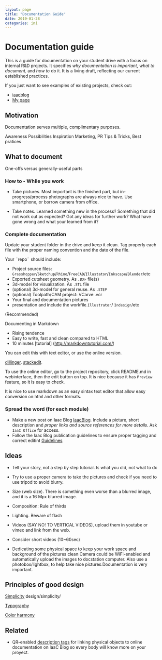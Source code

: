 ```yaml
---
layout: page
title: "Documentation Guide"
date: 2019-01-28
categories: ini
---
```


# Documentation guide

This is a guide for documentation on your student drive
with a focus on internal R&D projects.
It specifies *why documentation is important*, *what to document*, and *how to* do it.
It is a living draft, reflecting our current established practices.

If you just want to see examples of existing projects,
check out:
- [iaacblog](http://www.iaacblog.com/)
- [My page](http://eduardochamorro.github.io/beansreels/index.html)


## Motivation

Documentation serves multiple, complimentary purposes.

Awareness
Possibilities
Inspiration
Marketing, PR
Tips & Tricks, Best pratices

## What to document

One-offs versus generally-useful parts


### How to - While you work

* Take pictures.
Most important is the finished part,
but in-progress/process photographs are always nice to have.
Use smartphone, or borrow camera from office.

* Take notes.
Learned something new in the process?
Something that did not work out as expected?
Got any ideas for further work?
What have gone wrong and what your learned from it?

### Complete documentation

Update your student folder in the drive and keep it clean. Tag properly each file with the proper naming convention and the date of the file.


Your ¨repo¨ should include:

- Project source files: `Grasshopper`/`Sketchup`/`Rhino`/`FreeCAD`/`Illustator`/`Inkscape`/`Blender`/etc
- Exported cutsheet geometry. As `.DXF` file(s)
- 3d-model for visualization. As `.STL` file
- (optional) 3d-model for general reuse. As `.STEP`
- (optional) Toolpath/CAM project: VCarve .vcr
- Your final and documentation pictures
- presentation and include the workfile.`Illustrator`/ `Indesign`/etc

(Recommended)

Documenting in Markdown
- Rising tendence
- Easy to write, fast and clean compared to HTML
- 10 minutes [tutorial] (http://markdowntutorial.com/)

You can edit this with text editor, or use the online version.

[dillinger](https://dillinger.io/).
[stackedit](https://stackedit.io/).


To use the online editor, go to the project repository,
click README.md in webinterface, then the edit button on top.
It is nice because it has `Preview` feature, so it is easy to check.

It is nice to use markdown as an easy sintax text editor that allow easy conversion on html and other formats.

### Spread the word (for each module)

* Make a new post on Iaac Blog [IaacBlog](http://www.iaacblog.com/).
Include a picture, short description and *proper links and source references for more details.*
Ask `IaaC Office` for access.
* Follow the Iaac Blog publication guidelines to ensure proper tagging and correct editint [Guidelines](https://drive.google.com/drive/folders/0B6cIj8JAKs2rVTNYNEg2c093M2s)

## Ideas

* Tell your story, not a step by step tutorial. Is what you did, not what to do
* Try to use a proper camera to take the pictures and check if you need to use tripod to avoid blurry.
* Size (web size). There is something even worse than a blurred image, and it
is a 16 Mpx blurred image.
* Composition: Rule of thirds
* Lighting. Beware of flash
* Videos (SAY NO! TO VERTICAL VIDEOS), upload them in youtube or vimeo and link from the web.
* Consider  short videos (10~60sec)

* Dedicating some physical space to keep your work space and background of the pictures clean
Camera could be WiFi-enabled and automatically upload the images to docstation computer.
Also use a photobox/lightbox, to help take nice pictures.Documentation is very important.

## Principles of good design

[Simplicity](http://vanseodesign.com/web) design/simplicity/

[Typography ](http://fontpair.co/)

[Color harmony](http://paletton.com/)


## Related

* QR-enabled [description tags](https://www.the-qrcode-generator.com/)
for linking physical objects to online documentation on IaaC Blog so every body will know more on your proyect.
